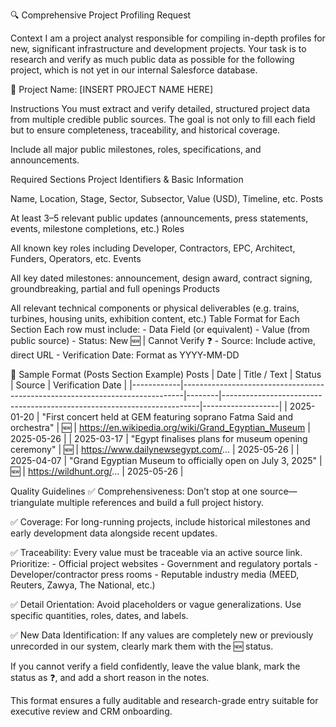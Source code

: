 🔍 Comprehensive Project Profiling Request

Context
I am a project analyst responsible for compiling in-depth profiles for new, significant infrastructure and development projects. Your task is to research and verify as much public data as possible for the following project, which is not yet in our internal Salesforce database.

📌 Project Name: [INSERT PROJECT NAME HERE]

Instructions
You must extract and verify detailed, structured project data from multiple credible public sources. The goal is not only to fill each field but to ensure completeness, traceability, and historical coverage.

Include all major public milestones, roles, specifications, and announcements.

Required Sections
Project Identifiers & Basic Information

Name, Location, Stage, Sector, Subsector, Value (USD), Timeline, etc.
Posts

At least 3–5 relevant public updates (announcements, press statements, events, milestone completions, etc.)
Roles

All known key roles including Developer, Contractors, EPC, Architect, Funders, Operators, etc.
Events

All key dated milestones: announcement, design award, contract signing, groundbreaking, partial and full openings
Products

All relevant technical components or physical deliverables (e.g. trains, turbines, housing units, exhibition content, etc.)
Table Format for Each Section
Each row must include: - Data Field (or equivalent) - Value (from public source) - Status: New 🆕 | Cannot Verify ❓ - Source: Include active, direct URL - Verification Date: Format as YYYY-MM-DD

🧾 Sample Format (Posts Section Example)
Posts
| Date | Title / Text | Status | Source | Verification Date | |------------|------------------------------------------------------------------------------|--------|------------------------------------------------------------------------|-------------------| | 2025-01-20 | "First concert held at GEM featuring soprano Fatma Said and orchestra" | 🆕 | https://en.wikipedia.org/wiki/Grand_Egyptian_Museum | 2025-05-26 | | 2025-03-17 | "Egypt finalises plans for museum opening ceremony" | 🆕 | https://www.dailynewsegypt.com/... | 2025-05-26 | | 2025-04-07 | "Grand Egyptian Museum to officially open on July 3, 2025" | 🆕 | https://wildhunt.org/... | 2025-05-26 |

Quality Guidelines
✅ Comprehensiveness:
Don’t stop at one source—triangulate multiple references and build a full project history.

✅ Coverage:
For long-running projects, include historical milestones and early development data alongside recent updates.

✅ Traceability:
Every value must be traceable via an active source link. Prioritize: - Official project websites - Government and regulatory portals - Developer/contractor press rooms - Reputable industry media (MEED, Reuters, Zawya, The National, etc.)

✅ Detail Orientation:
Avoid placeholders or vague generalizations. Use specific quantities, roles, dates, and labels.

✅ New Data Identification:
If any values are completely new or previously unrecorded in our system, clearly mark them with the 🆕 status.

If you cannot verify a field confidently, leave the value blank, mark the status as ❓, and add a short reason in the notes.

This format ensures a fully auditable and research-grade entry suitable for executive review and CRM onboarding.
